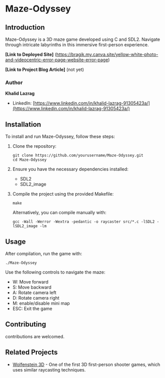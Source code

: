 # Maze-Odyssey

## Introduction

Maze-Odyssey is a 3D maze game developed using C and SDL2. Navigate through intricate labyrinths in this immersive first-person experience.

**[Link to Deployed Site]** (https://bragik.my.canva.site/yellow-white-photo-and-videocentric-error-page-website-error-page)

**[Link to Project Blog Article]** (not yet)

### Author

**Khalid Lazrag**
- LinkedIn: [https://www.linkedin.com/in/khalid-lazrag-91305423a/](https://www.linkedin.com/in/khalid-lazrag-91305423a/)

## Installation

To install and run Maze-Odyssey, follow these steps:

1. Clone the repository:
   ```
   git clone https://github.com/yourusername/Maze-Odyssey.git
   cd Maze-Odyssey
   ```

2. Ensure you have the necessary dependencies installed:
   - SDL2
   - SDL2_image

3. Compile the project using the provided Makefile:
   ```
   make
   ```

   Alternatively, you can compile manually with:
   ```
   gcc -Wall -Werror -Wextra -pedantic -o raycaster src/*.c -lSDL2 -lSDL2_image -lm
   ```

## Usage

After compilation, run the game with:

```
./Maze-Odyssey
```

Use the following controls to navigate the maze:
- W: Move forward
- S: Move backward
- A: Rotate camera left
- D: Rotate camera right
- M: enable/disable mini map
- ESC: Exit the game

## Contributing

contributions are welcomed.

## Related Projects

- [Wolfenstein 3D](https://github.com/id-Software/wolf3d) - One of the first 3D first-person shooter games, which uses similar raycasting techniques.